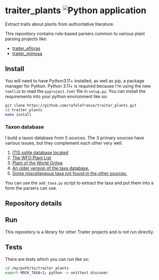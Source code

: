 # traiter_plants ![Python application](https://github.com/rafelafrance/traiter_plants/workflows/CI/badge.svg)
Extract traits about plants from authoritative literature.

This repository contains rule-based parsers common to various plant parsing projects like:
- [traiter_efloras](https://github.com/rafelafrance/traiter_efloras)
- [traiter_mimosa](https://github.com/rafelafrance/traiter_mimosa)

## Install
You will need to have Python3.11+ installed, as well as pip, a package manager for Python.
Python 3.11+ is required because I'm using the new `tomllib` to read the `pyproject.toml` file in `setup.py`.
You can install the requirements into your python environment like so:
```bash
git clone https://github.com/rafelafrance/traiter_plants.git
cd traiter_plants
make install
```

### Taxon database

I build a taxon database from 5 sources. The 3 primary sources have various issues, but they complement each other very well.

1. [ITIS sqlite database located](https://www.itis.gov/downloads/index.html)
2. [The WFO Plant List](https://wfoplantlist.org/plant-list/classifications)
3. [Plant of the World Online](http://sftp.kew.org/pub/data-repositories/WCVP/)
4. [An older version of the taxa database.](./plants/pylib/vocabulary/old_plant_taxa.sqlite)
5. [Some miscellaneous taxa not found in the other sources.](./plants/pylib/vocabulary/other_taxa.csv)

You can use the `add_taxa.py` script to extract the taxa and put them into a form the parsers can use.

## Repository details

## Run
This repository is a library for other Traiter projects and is not run directly.

## Tests
There are tests which you can run like so:
```bash
cd /my/path/to/traiter_plants
export MOCK_TAXA=1; python -m unittest discover
```
